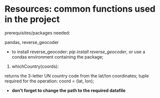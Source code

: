 # Resources: common functions used in the project

prerequisites/packages needed:

pandas, reverse_geocoder

+ to install reverse_geocoder: *pip install reverse_geocoder*, or use a condas environment containing the package;

1. whichCountry(coords):

returns the 3-letter UN country code from the lat/lon coordinates;
tuple required for the operation: coord = (lat, lon);
+ **don't forget to change the path to the required datafile**